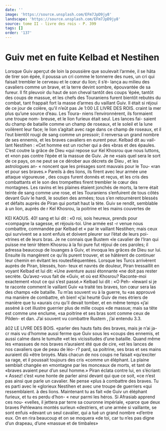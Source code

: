 ```yaml
---
date: ''
image: 'https://source.unsplash.com/EFm7JpD9jy8'
landscape: 'https://source.unsplash.com/EFm7JpD9jy8'
source: tome II - livre des rois - P. 399
tags: []
order: '137'
---
```


# Guiv met en fuite Kelbad et Nestihen

Lorsque Guiv aperçut de loin la poussière que soulevait l’armée, il se hâta de tirer son épée, il
poussa un cri comme le tonnerre des nues, un cri qui faisait trembler le cerveau et le cœur du lion; il s’é-
lança au milieu des cavaliers comme un brave, et la
terre devint sombre, épouvantée de sa fureur. Il fit
pleuvoir du haut de son cheval tantôt des coups ’épée, tantôt des coups de massue, et les chefs des
Touraniens furent bientôt rebutés du combat, tant
frappait fort la masse d’armes du vaillant Guiv. Il était si réjoui de ce jour de colère, qu’il n’eût pas
Je
1:00 LE LIVRE DES ROIS.
craint la mer plus qu’une source d’eau. Les Toura-
niens I’environnèrent, ils formaient une troupe nom- breuse, et le lion furieux était seul. Les lances fai- saient du champ de bataille comme un champ de roseaux, et le soleil et la lune voilèrent leur face; le lion s’agitait avec rage dans ce champ de roseaux,
et il l’eut bientôt rougi de sang comme un pressoir;
il renversa un grand nombre de ses ennemis, et les braves cavaliers en eurent peur. Kelbad dit au vail- lant Nestihen : «Cet homme est un rocher qui a des «bras et des épaules. C’est coutre la grâce de Dieu
«qui repose sur Keî Khosrou que nous luttons, et
«non pas contre l’épée et la massue de Guiv. Je ne
«sais quel sera le sort de ce pays, on ne peut se ce dérober aux décrets de Dieu , et les astrologues an-
« noncent que les présages sont mauvais pour le Tou-
«ran et pour ses braves.»
Pareils à des lions, ils firent avec leur armée une attaque vigoureuse , des coups furent donnés et reçus,
et les cris des combattants et le son des trompettes firent trembler le cœur des montagnes. Les ravins et les plaines étaient jonchés de morts, la terre était
teinte de sang comme une rose, et les Touraniens s’enfuirent de tous côtés devant Guiv le hardi, le
soutien des armées; tous s’en retournèrent blessés
et défaits auprès de Piran qui portait haut la tète.
Guiv se rendit, semblable à un lion, auprès de r Keî Khosrou, la poitrine et les mains couvertes de

KEI KAOUS. 40! sang et lui dit : «0 roi, sois heureux, prends pour
«compagne la sagesse, et réjouis-toi. Une armée est
-r venue nous combattre, commandée par Kelbad et « par le vaillant Nestihen; mais ceux qui survivent se a sont enfuis et doivent pleurer sur l’état de leurs poi- «trines et de leurs bras. Je ne connais que Bustem «le cavalier de l’Iran qui puisse me tenir têtem Khosrou à la foi pure fut réjoui de ces paroles; il adressa beaucoup de louanges à Guiv, et invoqua les grâces de Dieu sur lui. Ensuite ils mangèrent ce qu’ils purent trouver, et se hâtèrent de continuer
leur chemin en évitant les routesfiéquentées. Lorsque
les Turcs arrivèrent auprès de Piran, blessés, hon- teux et navrés de douleur, Piran tressaillit en voyant Kelbad et lui dit: «Une aventure aussi étonnante «ne doit pas rester secrète. Qu’avez-vous fait de «Guiv, et où est Khosrou? Raconte-moi exactement «tout ce qui s’est passé.» Kelbad lui dit : «O Peh-
«lewanl si je te raconte comment le vaillant Guiv «a traité tes braves, ton cœur sera las des champs «de bataille. Tu m’as souvent vu à la guerre, tu
«as approuvé ma manière de combattre, eh bien! «j’ai heurté Guiv de mes étriers de manière que tu
«aurais cru qu’il devait tomber, et en même temps «j’ai asséné à cet illustre guerrier plus de mille coups
«de massue; mais sa tête est comme une enclume, «sa poitrine et ses bras sont comme ceux de Pilden- et dan. J’ai souvent vu combattre Rustem , j’ai entendu
3.3.

â02 LE LIVRE DES BOIS.
«parler des hauts faits des braves, mais je n’ai ja-
cr mais vu d’homme aussi ferme que Guiv sous les «coups des ennemis, et aussi calme dans le tumulte «et les vicissitudes d’une bataille. Quand même les «massues de nos braves n’auraient été que de cire,
«et les lances de nos cavaliers que de peau de léo-
r? pard, sa poitrine, ses bras et ses mains auraient dû «être broyés. Mais chacun de nos coups ne faisait «qu’exciter sa rage, et il poussait toujours des cris «comme un éléphant. La plaine semblait changée en «montagne par les monceaux de morts, et tant de «braves avaient peur d’un seul homme.»
Piran éclata contre lui, en s’écriant: « Assez! c’est
«une honte de parler ainsi devant qui que ce soit, «ce n’est pas ainsi que parle un cavalier. Ne pense «plus à combattre des braves. Tu es parti avec le «glorieux Nestihen et avec une troupe de guerriers «qui ressemblaient. à des lions. Maintenant tu as fait «de Guiv un éléphant furieux, et tu es perdu d’hon-
« neur parmi les héros. Si Afrasiab apprend ces nou- «velles, il jettera par terre sa couronne impériale, «parce que deux braves Pehlewans montés surleun «destriers, et une armée si vaillante, se sont enfuis «devant un seul cavalier, qui a tué un grand nombre «d’entre eux. On en rira beaucoup et on se moquera «de toi, car tu n’es pas digne d’un drapeau, d’une «massue et de timbales»
